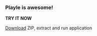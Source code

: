 
### Playle is awesome!


**TRY IT NOW**

[Download](https://drive.google.com/file/d/1yKqk1Fw35_NlitmAlAiEbbziqrsxBe9r/view?usp=sharing) ZIP, extract and run application
